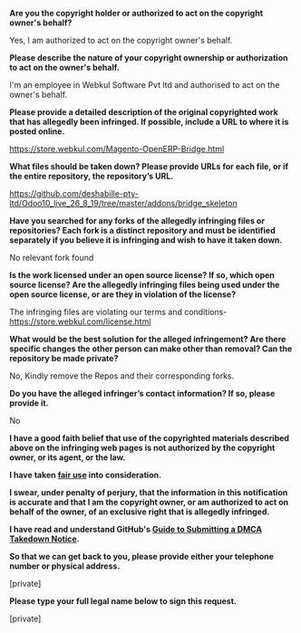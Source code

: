 **Are you the copyright holder or authorized to act on the copyright owner's behalf?**

Yes, I am authorized to act on the copyright owner's behalf.

**Please describe the nature of your copyright ownership or authorization to act on the owner's behalf.**

I'm an employee in Webkul Software Pvt ltd and authorised to act on the owner's behalf.

**Please provide a detailed description of the original copyrighted work that has allegedly been infringed. If possible, include a URL to where it is posted online.**

https://store.webkul.com/Magento-OpenERP-Bridge.html

**What files should be taken down? Please provide URLs for each file, or if the entire repository, the repository’s URL.**

https://github.com/deshabille-pty-ltd/Odoo10_live_26_8_19/tree/master/addons/bridge_skeleton

**Have you searched for any forks of the allegedly infringing files or repositories? Each fork is a distinct repository and must be identified separately if you believe it is infringing and wish to have it taken down.**

No relevant fork found

**Is the work licensed under an open source license? If so, which open source license? Are the allegedly infringing files being used under the open source license, or are they in violation of the license?**

The infringing files are violating our terms and conditions- https://store.webkul.com/license.html

**What would be the best solution for the alleged infringement? Are there specific changes the other person can make other than removal? Can the repository be made private?**

No, Kindly remove the Repos and their corresponding forks.

**Do you have the alleged infringer’s contact information? If so, please provide it.**

No

**I have a good faith belief that use of the copyrighted materials described above on the infringing web pages is not authorized by the copyright owner, or its agent, or the law.**

**I have taken <a href="https://www.lumendatabase.org/topics/22">fair use</a> into consideration.**

**I swear, under penalty of perjury, that the information in this notification is accurate and that I am the copyright owner, or am authorized to act on behalf of the owner, of an exclusive right that is allegedly infringed.**

**I have read and understand GitHub's <a href="https://help.github.com/articles/guide-to-submitting-a-dmca-takedown-notice/">Guide to Submitting a DMCA Takedown Notice</a>.**

**So that we can get back to you, please provide either your telephone number or physical address.**

[private]  

**Please type your full legal name below to sign this request.**

[private]  
